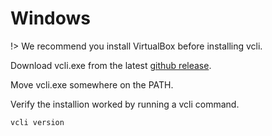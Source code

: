 # Windows

!> We recommend you install VirtualBox before installing vcli.

Download vcli.exe from the latest [github release](https://github.com/sisatech/vcli/releases).

Move vcli.exe somewhere on the PATH.

Verify the installion worked by running a vcli command.
```bash
vcli version
```
